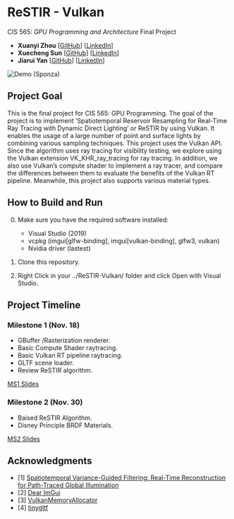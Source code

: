 ReSTIR - Vulkan
================
CIS 565: *GPU Programming and Architecture* Final Project

 - **Xuanyi Zhou** [[GitHub](https://github.com/lukedan)] [[LinkedIn](https://www.linkedin.com/in/xuanyi-zhou-661365192/)]
 - **Xuecheng Sun** [[GitHub](https://github.com/hehehaha12139)] [[LinkedIn](https://www.linkedin.com/in/hehehaha12138/)]
 - **Jiarui Yan** [[GitHub](https://github.com/WaikeiChan)] [[LinkedIn](https://www.linkedin.com/in/jiarui-yan-a06bb5197/)]

![Demo (Sponza)](media/title.png)

## Project Goal

This is the final project for CIS 565: GPU Programming. The goal of the project is to implement ‘Spatiotemporal Reservoir Resampling for Real-Time Ray Tracing with Dynamic Direct Lighting’ or ReSTIR by using Vulkan. It enables the usage of a large number of point and surface lights by combining various sampling techniques. This project uses the Vulkan API. Since the algorithm uses ray tracing for visibility testing, we explore using the Vulkan extension VK_KHR_ray_tracing for ray tracing. In addition, we also use Vulkan’s compute shader to implement a ray tracer, and compare the differences between them to evaluate the benefits of the Vulkan RT pipeline. Meanwhile, this project also supports various material types.

## How to Build and Run

 0. Make sure you have the required software installed:
    - Visual Studio (2019)
    - vcpkg (imgui[glfw-binding], imgui[vulkan-binding], glfw3, vulkan)
    - Nvidia driver (lastest)

 1. Clone this repository.

 2. Right Click in your ../ReSTIR-Vulkan/ folder and click Open with Visual Studio.

## Project Timeline
### Milestone 1 (Nov. 18)
 - GBuffer /Rasterization renderer.
 - Basic Compute Shader raytracing.
 - Basic Vulkan RT pipeline raytracing.
 - GLTF scene loader.
 - Review ReSTIR algorithm.

[MS1 Slides](media/milestone1_v3.pdf)
### Milestone 2 (Nov. 30)
 - Baised ReSTIR Algorithm.
 - Disney Principle BRDF Materials.

[MS2 Slides](media/milestone2_v2.pdf)


## Acknowledgments
 - [1] [Spatiotemporal Variance-Guided Filtering: Real-Time Reconstruction for Path-Traced Global Illumination](https://cs.dartmouth.edu/wjarosz/publications/bitterli20spatiotemporal.html)
 - [2] [Dear ImGui](https://github.com/ocornut/imgui)
 - [3] [VulkanMemoryAllocator](https://github.com/GPUOpen-LibrariesAndSDKs/VulkanMemoryAllocator.git)
 - [4] [tinygltf](https://github.com/syoyo/tinygltf.git)
